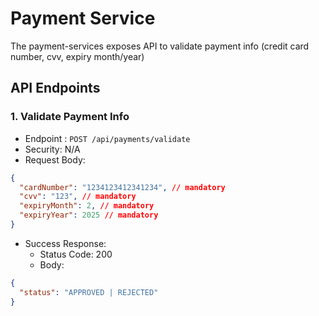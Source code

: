 # Payment Service
The payment-services exposes API to validate payment info (credit card number, cvv, expiry month/year)

## API Endpoints

### 1. Validate Payment Info
* Endpoint : `POST /api/payments/validate`
* Security: N/A
* Request Body:
```json
{
  "cardNumber": "1234123412341234", // mandatory
  "cvv": "123", // mandatory
  "expiryMonth": 2, // mandatory
  "expiryYear": 2025 // mandatory
}
```
* Success Response:
    * Status Code: 200
    * Body:
```json
{
  "status": "APPROVED | REJECTED"
}
```
